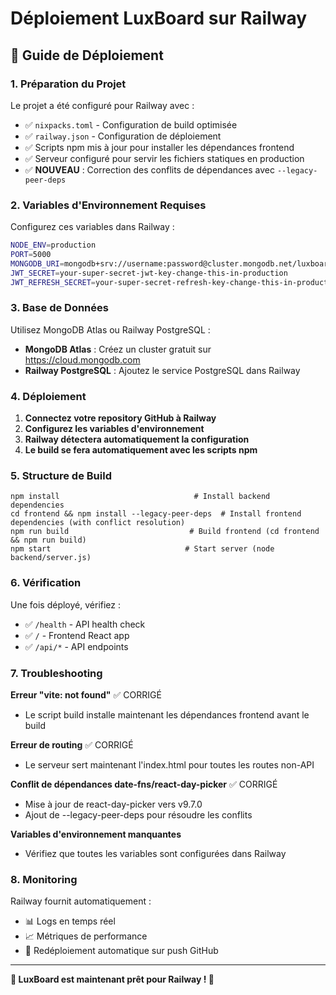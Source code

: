# Déploiement LuxBoard sur Railway

## 🚀 Guide de Déploiement

### 1. Préparation du Projet

Le projet a été configuré pour Railway avec :
- ✅ `nixpacks.toml` - Configuration de build optimisée
- ✅ `railway.json` - Configuration de déploiement
- ✅ Scripts npm mis à jour pour installer les dépendances frontend
- ✅ Serveur configuré pour servir les fichiers statiques en production
- ✅ **NOUVEAU** : Correction des conflits de dépendances avec `--legacy-peer-deps`

### 2. Variables d'Environnement Requises

Configurez ces variables dans Railway :

```bash
NODE_ENV=production
PORT=5000
MONGODB_URI=mongodb+srv://username:password@cluster.mongodb.net/luxboard
JWT_SECRET=your-super-secret-jwt-key-change-this-in-production
JWT_REFRESH_SECRET=your-super-secret-refresh-key-change-this-in-production
```

### 3. Base de Données

Utilisez MongoDB Atlas ou Railway PostgreSQL :
- **MongoDB Atlas** : Créez un cluster gratuit sur https://cloud.mongodb.com
- **Railway PostgreSQL** : Ajoutez le service PostgreSQL dans Railway

### 4. Déploiement

1. **Connectez votre repository GitHub à Railway**
2. **Configurez les variables d'environnement**
3. **Railway détectera automatiquement la configuration**
4. **Le build se fera automatiquement avec les scripts npm**

### 5. Structure de Build

```
npm install                              # Install backend dependencies
cd frontend && npm install --legacy-peer-deps  # Install frontend dependencies (with conflict resolution)
npm run build                           # Build frontend (cd frontend && npm run build)
npm start                              # Start server (node backend/server.js)
```

### 6. Vérification

Une fois déployé, vérifiez :
- ✅ `/health` - API health check
- ✅ `/` - Frontend React app
- ✅ `/api/*` - API endpoints

### 7. Troubleshooting

**Erreur "vite: not found"** ✅ CORRIGÉ
- Le script build installe maintenant les dépendances frontend avant le build

**Erreur de routing** ✅ CORRIGÉ  
- Le serveur sert maintenant l'index.html pour toutes les routes non-API

**Conflit de dépendances date-fns/react-day-picker** ✅ CORRIGÉ
- Mise à jour de react-day-picker vers v9.7.0
- Ajout de --legacy-peer-deps pour résoudre les conflits

**Variables d'environnement manquantes**
- Vérifiez que toutes les variables sont configurées dans Railway

### 8. Monitoring

Railway fournit automatiquement :
- 📊 Logs en temps réel
- 📈 Métriques de performance  
- 🔄 Redéploiement automatique sur push GitHub

---

**🌟 LuxBoard est maintenant prêt pour Railway ! 🌟**

